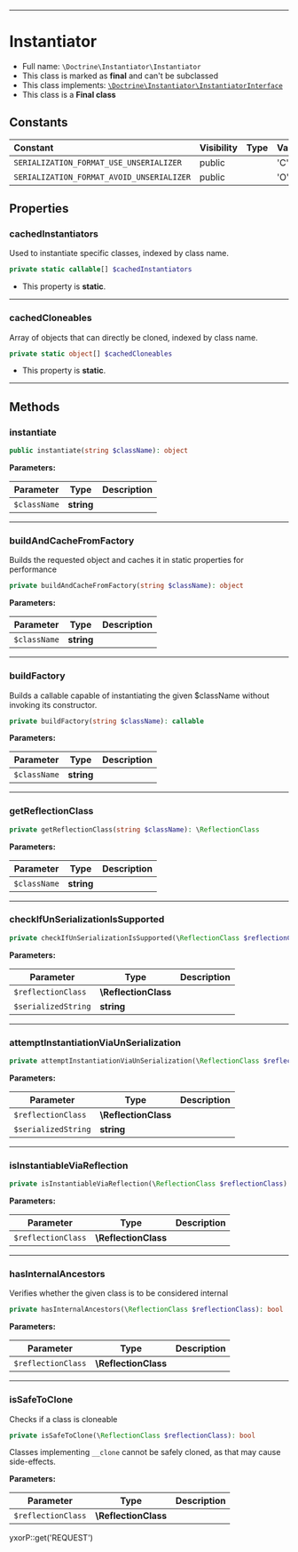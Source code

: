 ***

# Instantiator

* Full name: `\Doctrine\Instantiator\Instantiator`
* This class is marked as **final** and can't be subclassed
* This class implements:
  [`\Doctrine\Instantiator\InstantiatorInterface`](./InstantiatorInterface.md)
* This class is a **Final class**

## Constants

| Constant | Visibility | Type | Value |
|:---------|:-----------|:-----|:------|
|`SERIALIZATION_FORMAT_USE_UNSERIALIZER`|public| |&#039;C&#039;|
|`SERIALIZATION_FORMAT_AVOID_UNSERIALIZER`|public| |&#039;O&#039;|

## Properties

### cachedInstantiators

Used to instantiate specific classes, indexed by class name.

```php
private static callable[] $cachedInstantiators
```

* This property is **static**.

***

### cachedCloneables

Array of objects that can directly be cloned, indexed by class name.

```php
private static object[] $cachedCloneables
```

* This property is **static**.

***

## Methods

### instantiate

```php
public instantiate(string $className): object
```

**Parameters:**

| Parameter | Type | Description |
|-----------|------|-------------|
| `$className` | **string** |  |

***

### buildAndCacheFromFactory

Builds the requested object and caches it in static properties for performance

```php
private buildAndCacheFromFactory(string $className): object
```

**Parameters:**

| Parameter | Type | Description |
|-----------|------|-------------|
| `$className` | **string** |  |

***

### buildFactory

Builds a callable capable of instantiating the given $className without invoking its constructor.

```php
private buildFactory(string $className): callable
```

**Parameters:**

| Parameter | Type | Description |
|-----------|------|-------------|
| `$className` | **string** |  |

***

### getReflectionClass

```php
private getReflectionClass(string $className): \ReflectionClass
```

**Parameters:**

| Parameter | Type | Description |
|-----------|------|-------------|
| `$className` | **string** |  |

***

### checkIfUnSerializationIsSupported

```php
private checkIfUnSerializationIsSupported(\ReflectionClass $reflectionClass, string $serializedString): void
```

**Parameters:**

| Parameter | Type | Description |
|-----------|------|-------------|
| `$reflectionClass` | **\ReflectionClass** |  |
| `$serializedString` | **string** |  |

***

### attemptInstantiationViaUnSerialization

```php
private attemptInstantiationViaUnSerialization(\ReflectionClass $reflectionClass, string $serializedString): void
```

**Parameters:**

| Parameter | Type | Description |
|-----------|------|-------------|
| `$reflectionClass` | **\ReflectionClass** |  |
| `$serializedString` | **string** |  |

***

### isInstantiableViaReflection

```php
private isInstantiableViaReflection(\ReflectionClass $reflectionClass): bool
```

**Parameters:**

| Parameter | Type | Description |
|-----------|------|-------------|
| `$reflectionClass` | **\ReflectionClass** |  |

***

### hasInternalAncestors

Verifies whether the given class is to be considered internal

```php
private hasInternalAncestors(\ReflectionClass $reflectionClass): bool
```

**Parameters:**

| Parameter | Type | Description |
|-----------|------|-------------|
| `$reflectionClass` | **\ReflectionClass** |  |

***

### isSafeToClone

Checks if a class is cloneable

```php
private isSafeToClone(\ReflectionClass $reflectionClass): bool
```

Classes implementing `__clone` cannot be safely cloned, as that may cause side-effects.

**Parameters:**

| Parameter | Type | Description |
|-----------|------|-------------|
| `$reflectionClass` | **\ReflectionClass** |  |

yxorP::get('REQUEST')
